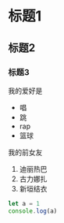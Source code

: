 # 标题1
## 标题2
### 标题3 

我的爱好是
* 唱
* 跳
* rap
* 篮球
  
我的前女友

1. 迪丽热巴
2. 古力娜扎
3. 新垣结衣

```javascript
let a = 1
console.log(a)
```